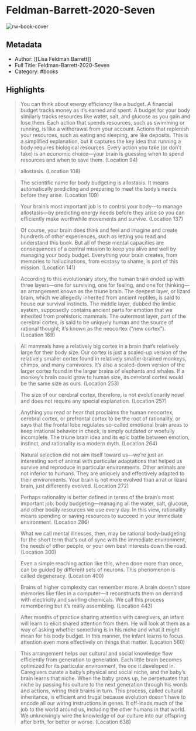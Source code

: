 # Feldman-Barrett-2020-Seven

![rw-book-cover](https://readwise-assets.s3.amazonaws.com/static/images/default-book-icon-1.a08c56e2fedd.png)

## Metadata
- Author: [[Lisa Feldman Barrett]]
- Full Title: Feldman-Barrett-2020-Seven
- Category: #books

## Highlights

> You can think about energy efficiency like a budget. A financial budget tracks money as it’s earned and spent. A budget for your body similarly tracks resources like water, salt, and glucose as you gain and lose them. Each action that spends resources, such as swimming or running, is like a withdrawal from your account. Actions that replenish your resources, such as eating and sleeping, are like deposits. This is a simplified explanation, but it captures the key idea that running a body requires biological resources. Every action you take (or don’t take) is an economic choice​—​your brain is guessing when to spend resources and when to save them. (Location 94)


> allostasis. (Location 108)


> The scientific name for body budgeting is allostasis. It means automatically predicting and preparing to meet the body’s needs before they arise. (Location 109)


> Your brain’s most important job is to control your body​—​to manage allostasis​—by predicting energy needs before they arise so you can efficiently make worthwhile movements and survive. (Location 137)


> Of course, your brain does think and feel and imagine and create hundreds of other experiences, such as letting you read and understand this book. But all of these mental capacities are consequences of a central mission to keep you alive and well by managing your body budget. Everything your brain creates, from memories to hallucinations, from ecstasy to shame, is part of this mission. (Location 141)


> According to this evolutionary story, the human brain ended up with three layers​—​one for surviving, one for feeling, and one for thinking​—​an arrangement known as the triune brain. The deepest layer, or lizard brain, which we allegedly inherited from ancient reptiles, is said to house our survival instincts. The middle layer, dubbed the limbic system, supposedly contains ancient parts for emotion that we inherited from prehistoric mammals. The outermost layer, part of the cerebral cortex, is said to be uniquely human and the source of rational thought; it’s known as the neocortex (“new cortex”). (Location 169)


> All mammals have a relatively big cortex in a brain that’s relatively large for their body size. Our cortex is just a scaled-up version of the relatively smaller cortex found in relatively smaller-brained monkeys, chimps, and many carnivores. It’s also a scaled-down version of the larger cortex found in the larger brains of elephants and whales. If a monkey’s brain could grow to human size, its cerebral cortex would be the same size as ours. (Location 253)


> The size of our cerebral cortex, therefore, is not evolutionarily novel and does not require any special explanation. (Location 257)


> Anything you read or hear that proclaims the human neocortex, cerebral cortex, or prefrontal cortex to be the root of rationality, or says that the frontal lobe regulates so-called emotional brain areas to keep irrational behavior in check, is simply outdated or woefully incomplete. The triune brain idea and its epic battle between emotion, instinct, and rationality is a modern myth. (Location 264)


> Natural selection did not aim itself toward us​—​we’re just an interesting sort of animal with particular adaptations that helped us survive and reproduce in particular environments. Other animals are not inferior to humans. They are uniquely and effectively adapted to their environments. Your brain is not more evolved than a rat or lizard brain, just differently evolved. (Location 272)


> Perhaps rationality is better defined in terms of the brain’s most important job: body budgeting​—​managing all the water, salt, glucose, and other bodily resources we use every day. In this view, rationality means spending or saving resources to succeed in your immediate environment. (Location 286)


> What we call mental illnesses, then, may be rational body-budgeting for the short term that’s out of sync with the immediate environment, the needs of other people, or your own best interests down the road. (Location 300)


> Even a simple reaching action like this, when done more than once, can be guided by different sets of neurons. This phenomenon is called degeneracy. (Location 400)


> Brains of higher complexity can remember more. A brain doesn’t store memories like files in a computer​—​it reconstructs them on demand with electricity and swirling chemicals. We call this process remembering but it’s really assembling. (Location 443)


> After months of practice sharing attention with caregivers, an infant will learn to elicit shared attention from them. He will look at them as a way of asking whether something is in his niche and what it might mean for his body budget. In this manner, the infant learns to focus attention even more effectively on things that matter. (Location 560)


> This arrangement helps our cultural and social knowledge flow efficiently from generation to generation. Each little brain becomes optimized for its particular environment, the one it developed in. Caregivers curate a baby’s physical and social niche, and the baby’s brain learns that niche. When the baby grows up, he perpetuates that niche by passing his culture to the next generation through his words and actions, wiring their brains in turn. This process, called cultural inheritance, is efficient and frugal because evolution doesn’t have to encode all our wiring instructions in genes. It off-loads much of the job to the world around us, including the other humans in that world. We unknowingly wire the knowledge of our culture into our offspring after birth, for better or worse. (Location 638)

